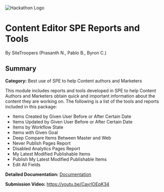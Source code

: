 ![Hackathon Logo](documentation/images/hackathon.png?raw=true "Hackathon Logo")
# Content Editor SPE Reports and Tools

By SiteTroopers (Prasanth N., Pablo B., Byron C.)

## Summary

**Category:** Best use of SPE to help Content authors and Marketers

This module includes reports and tools developed in SPE to help Content Authors and Marketers obtain quick and important information about the content they are working on. The following is a list of the tools and reports included in this package:

- Items Created by Given User Before or After Certain Date
- Items Updated by Given User Before or After Certain Date
- Items by Workflow State
- Items with Given Goal
- Deep Compare Items Between Master and Web
- Never Publish Pages Report
- Disabled Analytics Pages Report
- My Latest Modified Publishable Items
- Publish My Latest Modified Publishable Items
- Edit All Fields

**Detailed Documentation:** [Documentation](https://github.com/Sitecore-Hackathon/2019-SiteTroopers/blob/master/documentation/README.md)

**Submission Video:** https://youtu.be/CayrlOEpK34
